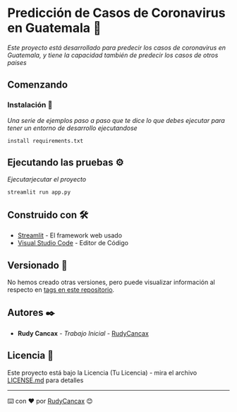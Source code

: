 # Predicción de Casos de Coronavirus en Guatemala 🚀

_Este proyecto está desarrollado para predecir los casos de coronavirus en Guatemala, y tiene la capacidad también de predecir los casos de otros paises_

## Comenzando 

### Instalación 🔧

_Una serie de ejemplos paso a paso que te dice lo que debes ejecutar para tener un entorno de desarrollo ejecutandose_

```
install requirements.txt
```

## Ejecutando las pruebas ⚙️

_Ejecutarjecutar el proyecto_

```
streamlit run app.py
```

## Construido con 🛠️

* [Streamlit](https://docs.streamlit.io/) - El framework web usado
* [Visual Studio Code](https://code.visualstudio.com/) - Editor de Código

## Versionado 📌

No hemos creado otras versiones, pero puede visualizar información al respecto en [tags en este repositorio](https://github.com/RudyCancax/coronavirus-guatemala-IA/tags).

## Autores ✒️

* **Rudy Cancax** - *Trabajo Inicial* - [RudyCancax](https://github.com/RudyCancax)

## Licencia 📄

Este proyecto está bajo la Licencia (Tu Licencia) - mira el archivo [LICENSE.md](LICENSE.md) para detalles


---
⌨️ con ❤️ por [RudyCancax](https://github.com/RudyCancax) 😊